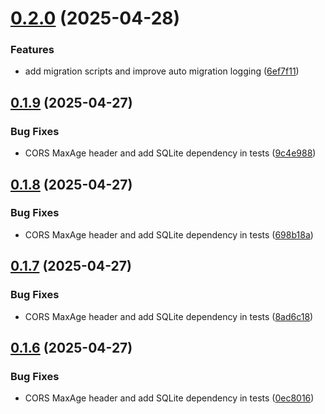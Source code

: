 # [0.2.0](https://github.com/juicycleff/frank/compare/v0.1.9...v0.2.0) (2025-04-28)


### Features

* add migration scripts and improve auto migration logging ([6ef7f11](https://github.com/juicycleff/frank/commit/6ef7f11158652efa0df91a9dbe1341e7c44d007d))



## [0.1.9](https://github.com/juicycleff/frank/compare/v0.1.8...v0.1.9) (2025-04-27)


### Bug Fixes

* CORS MaxAge header and add SQLite dependency in tests ([9c4e988](https://github.com/juicycleff/frank/commit/9c4e988eaccb890865393ace1cda56738c774384))



## [0.1.8](https://github.com/juicycleff/frank/compare/v0.1.7...v0.1.8) (2025-04-27)


### Bug Fixes

* CORS MaxAge header and add SQLite dependency in tests ([698b18a](https://github.com/juicycleff/frank/commit/698b18a1494b75219b3369e8c4189a12a2ea6542))



## [0.1.7](https://github.com/juicycleff/frank/compare/v0.1.6...v0.1.7) (2025-04-27)


### Bug Fixes

* CORS MaxAge header and add SQLite dependency in tests ([8ad6c18](https://github.com/juicycleff/frank/commit/8ad6c18b5eb4eb414298fc130030b26b9a4e5e7a))



## [0.1.6](https://github.com/juicycleff/frank/compare/v0.1.5...v0.1.6) (2025-04-27)


### Bug Fixes

* CORS MaxAge header and add SQLite dependency in tests ([0ec8016](https://github.com/juicycleff/frank/commit/0ec8016ca2a1318212a1b2288b5cde38273f046f))



